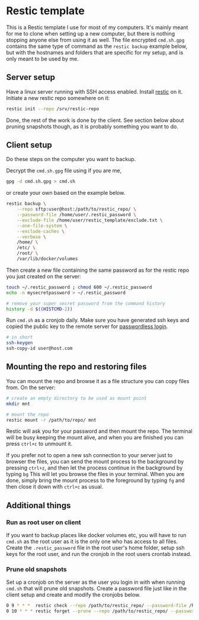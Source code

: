 # Restic template

This is a Restic template I use for most of my computers. It's mainly meant for me to clone when setting up a new computer, but there is nothing stopping anyone else from using it as well. The file encrypted `cmd.sh.gpg` contains the same type of command as the `restic backup` example below, but with the hostnames and folders that are specific for my setup, and is only meant to be used by me.

## Server setup
Have a linux server running with SSH access enabled. Install [restic](https://restic.net/) on it. Initiate a new restic repo somewhere on it:

```bash
restic init --repo /srv/restic-repo
```

Done, the rest of the work is done by the client. See section below about pruning snapshots though, as it is probably something you want to do.

## Client setup
Do these steps on the computer you want to backup.

Decrypt the `cmd.sh.gpg` file using if you are me,

```bash
gpg -d cmd.sh.gpg > cmd.sh
```

or create your own based on the example below.

```bash
restic backup \
    --repo sftp:user@host:/path/to/restic_repo/ \
    --password-file /home/user/.restic_password \
    --exclude-file /home/user/restic_template/exclude.txt \
    --one-file-system \
    --exclude-caches \
    --verbose \
    /home/ \
    /etc/ \
    /root/ \
    /var/lib/docker/volumes
```

Then create a new file containing the same password as for the restic repo you just created on the server:

```bash
touch ~/.restic_password ; chmod 600 ~/.restic_password
echo -n mysecretpassword > ~/.restic_password

# remove your super secret password from the command history
history -d $((HISTCMD-2))
```

Run `cmd.sh` as a cronjob daily. Make sure you have generated ssh keys and copied the public key to the remote server for [passwordless login](https://www.google.com/search?q=generate%20ssh%20keys%20passwordless%20login).

```bash
# in short
ssh-keygen
ssh-copy-id user@host.com
```


## Mounting the repo and restoring files
You can mount the repo and browse it as a file structure you can copy files from. On the server:

```bash
# create an empty directory to be used as mount point
mkdir mnt

# mount the repo
restic mount -r /path/to/repo/ mnt
```

Restic will ask you for your password and then mount the repo. The terminal will be busy keeping the mount alive, and when you are finished you can press `ctrl+c` to unmount it.

If you prefer not to open a new ssh connection to your server just to browser the files, you can send the mount process to the background by pressing `ctrl+z`, and then let the process continue in the background by typing `bg` This will let you browse the files in your terminal. When you are done, simply bring the mount process to the foreground by typing `fg` and then close it down with `ctrl+c` as usual.



## Additional things

### Run as root user on client
If you want to backup places like docker volumes etc, you will have to run `cmd.sh` as the root user as it is the only one who has access to all files. Create the `.restic_password` file in the root user's home folder, setup ssh keys for the root user, and run the cronjob in the root users crontab instead.

### Prune old snapshots
Set up a cronjob on the server as the user you login in with when running `cmd.sh` that will prune old snapshots. Create a password file just like in the client setup and create and modify the cronjobs below.

```bash
0 9 * * *  restic check --repo /path/to/restic_repo/ --password-file /home/user/.restic_password
0 10 * * * restic forget --prune --repo /path/to/restic_repo/ --password-file /home/user/.restic_password --keep-hourly 24 --keep-daily 7 --keep-weekly 4 --keep-monthly 12 --keep-yearly 7
```

